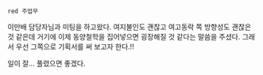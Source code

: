 
`red 주업무`

이만배 담당자님과 미팅을 하고왔다. 여지불인도 괜찮고 여고동락 쪽 방향성도 괜찮은 것 같은데 거기에 이제 동양철학을 집어넣으면 굉장해질 것 같다는 말씀을 주셨다. 그래서 우선 그쪽으로 기획서를 써 보고자 한다.!!

일이 잘... 풀렸으면 좋겠다.
